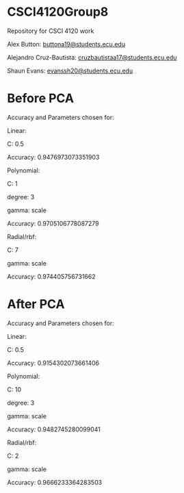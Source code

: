 # CSCI4120Group8
Repository for CSCI 4120 work

Alex Button: buttona19@students.ecu.edu

Alejandro Cruz-Bautista: cruzbautistaa17@students.ecu.edu

Shaun Evans: evanssh20@students.ecu.edu

# Before PCA
Accuracy and Parameters chosen for:

Linear:
  
  C: 0.5
  
  Accuracy: 0.9476973073351903
  
Polynomial:
  
  C: 1
  
  degree: 3
  
  gamma: scale
  
  Accuracy: 0.9705106778087279
  
Radial/rbf:
  
  C: 7
  
  gamma: scale
  
  Accuracy: 0.974405756731662

# After PCA
Accuracy and Parameters chosen for:

Linear:
  
  C: 0.5
  
  Accuracy: 0.9154302073661406
  
Polynomial:
  
  C: 10
  
  degree: 3
  
  gamma: scale
  
  Accuracy: 0.9482745280099041
  
Radial/rbf:
  
  C: 2
  
  gamma: scale
  
  Accuracy: 0.9666233364283503
